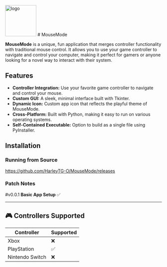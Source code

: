 <!-- Logo -->
<img src="https://github.com/user-attachments/assets/55e92482-3ba6-47f6-99b2-bcdbeb65b643" alt="logo" width="100"/>
# MouseMode

**MouseMode** is a unique, fun application that merges controller functionality with traditional mouse control. It allows you to use your game controller to navigate and control your computer, making it perfect for gamers or anyone looking for a novel way to interact with their system.

## Features

- **Controller Integration:** Use your favorite game controller to navigate and control your mouse.
- **Custom GUI:** A sleek, minimal interface built with Tkinter.
- **Dynamic Icon:** Custom app icon that reflects the playful theme of MouseMode.
- **Cross-Platform:** Built with Python, making it easy to run on various operating systems.
- **Self-Contained Executable:** Option to build as a single file using PyInstaller.

## Installation

### Running from Source
https://github.com/HarleyTG-O/MouseMode/releases

### Patch Notes  
#v0.0.1
**Basic App Setup** ✅

---

## 🎮 Controllers Supported

| Controller      | Supported |
|------------------|-----------|
| Xbox             | ❌        |
| PlayStation      | ✅        |
| Nintendo Switch  | ❌        |
